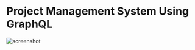 # Project Management System Using GraphQL

![screenshot](https://github.com/user-attachments/assets/9b8b5fc5-10bc-4703-bbb0-61ebc4cbc469)
